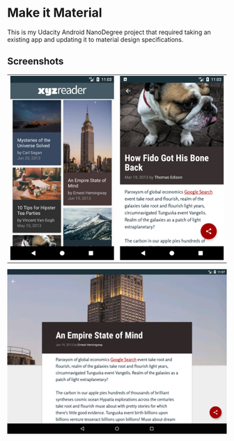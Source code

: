 # Make it Material 
This is my Udacity Android NanoDegree project that required taking an existing app and updating it to material design specifications. 

## Screenshots
<table border="0" width="100%">
  <tr>
    <td>
<img src="https://raw.githubusercontent.com/ndgithub/make-it-material/master/XYZReader/screenshots/Screenshot_1510376587.png" alt="alt text" width="300"> </td>
    <td>
<img src="https://raw.githubusercontent.com/ndgithub/make-it-material/master/XYZReader/screenshots/Screenshot_1510376630.png" alt="alt text" width="300"> </td>
  </tr>
  </table>
<img src="https://raw.githubusercontent.com/ndgithub/make-it-material/master/XYZReader/screenshots/Screenshot_1510376856.png" alt="alt text" width="600">
  

